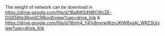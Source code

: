 The weight of network can be download in https://drive.google.com/file/d/1Ba8WS4NBCWcZE-DQS58te3BxpSC9Ruy8/view?usp=drive_link & https://drive.google.com/file/d/16mh4_Y41x8nxrwWznJKIW6xgAj_WRZ3U/view?usp=drive_link
